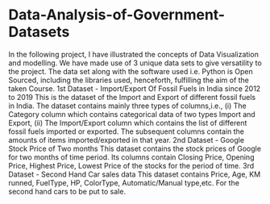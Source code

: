 # Data-Analysis-of-Government-Datasets
In the following project, I have illustrated the concepts of Data Visualization and modelling. We have made use of 3 unique data sets to give versatility to the project. The data set along with the software used i.e. Python is Open Sourced, including the libraries used, henceforth, fulfilling the aim of the taken Course.
1st Dataset - Import/Export Of Fossil Fuels in India since 2012 to 2019
This is the dataset of the Import and Export of different fossil fuels in India. The dataset contains mainly three types of columns,i.e., (i) The Category column which contains categorical data of two types Import and Export, (ii) The Import/Export column which contains the list of different fossil fuels imported or exported. The subsequent columns contain the amounts of items imported/exported in that year.
2nd Dataset - Google Stock Price of Two months
This dataset contains the stock prices of Google for two months of time period. Its columns contain Closing Price, Opening Price, Highest Price, Lowest Price of the stocks for the period of time.
3rd Dataset - Second Hand Car sales data
This dataset contains Price, Age, KM runned, FuelType, HP, ColorType, Automatic/Manual type,etc. For the second hand cars to be put to sale.
